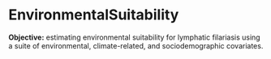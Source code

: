 # EnvironmentalSuitability

**Objective:** estimating environmental suitability for lymphatic filariasis using a suite of environmental, climate-related, and sociodemographic covariates.




